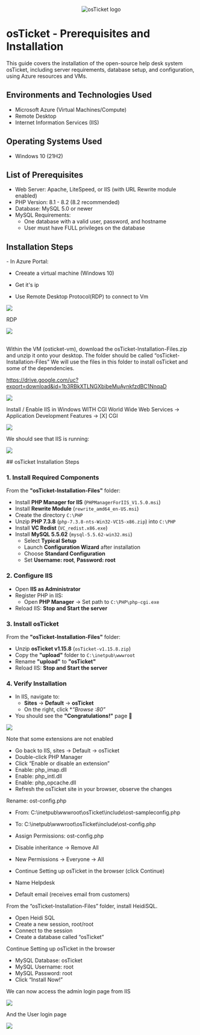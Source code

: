 <p align="center">
<img src="https://i.imgur.com/Clzj7Xs.png" alt="osTicket logo"/>
</p>

<h1>osTicket - Prerequisites and Installation</h1>
This guide covers the installation of the open-source help desk system osTicket, including server requirements, database setup, and configuration, using Azure resources and VMs.<br />


<h2>Environments and Technologies Used</h2>

- Microsoft Azure (Virtual Machines/Compute)
- Remote Desktop
- Internet Information Services (IIS)

<h2>Operating Systems Used </h2>

- Windows 10</b> (21H2)

<h2>List of Prerequisites</h2>

- Web Server: Apache, LiteSpeed, or IIS (with URL Rewrite module enabled)
- PHP Version: 8.1 - 8.2 (8.2 recommended)
- Database: MySQL 5.0 or newer
- MySQL Requirements:
  - One database with a valid user, password, and hostname
  - User must have FULL privileges on the database

<h2>Installation Steps</h2>
- In Azure Portal:

  - Creeate a virtual machine (Windows 10)
    
  - Get it's ip
    
  - Use Remote Desktop Protocol(RDP) to connect to Vm
<p>
 <img src="https://i.imgur.com/HYl6ZmN.png"/>
</p>

RDP
<p>
<img src="https://i.imgur.com/V6xOT8l.png"/>

</p>
<br />
Within the VM (osticket-vm), download the osTicket-Installation-Files.zip and unzip it onto your desktop. The folder should be called “osTicket-Installation-Files”
We will use the files in this folder to install osTicket and some of the dependencies.

https://drive.google.com/uc?export=download&id=1b3RBkXTLNGXbibeMuAynkfzdBC1NnqaD
<p>
<img src="https://i.imgur.com/HmMf6Yp.png" />
  
Install / Enable IIS in Windows WITH CGI
World Wide Web Services -> Application Development Features -> [X] CGI
<p>
<img src="https://i.imgur.com/kERWGk7.png" />

</p>
We should see that IIS is running:
<p>
<img src="https://i.imgur.com/MMwNA6o.png" />

</p>
## osTicket Installation Steps

### 1. Install Required Components  
From the **"osTicket-Installation-Files"** folder:  
- Install **PHP Manager for IIS** (`PHPManagerForIIS_V1.5.0.msi`)  
- Install **Rewrite Module** (`rewrite_amd64_en-US.msi`)  
- Create the directory `C:\PHP`  
- Unzip **PHP 7.3.8** (`php-7.3.8-nts-Win32-VC15-x86.zip`) into `C:\PHP`  
- Install **VC Redist** (`VC_redist.x86.exe`)  
- Install **MySQL 5.5.62** (`mysql-5.5.62-win32.msi`)  
  - Select **Typical Setup**  
  - Launch **Configuration Wizard** after installation  
  - Choose **Standard Configuration**  
  - Set **Username: root**, **Password: root**  

### 2. Configure IIS  
- Open **IIS as Administrator**  
- Register PHP in IIS:  
  - Open **PHP Manager** -> Set path to `C:\PHP\php-cgi.exe`  
- Reload IIS: **Stop and Start the server**  

### 3. Install osTicket  
From the **"osTicket-Installation-Files"** folder:  
- Unzip **osTicket v1.15.8** (`osTicket-v1.15.8.zip`)  
- Copy the **"upload"** folder to `C:\inetpub\wwwroot`  
- Rename **"upload"** to **"osTicket"**  
- Reload IIS: **Stop and Start the server**  

### 4. Verify Installation  
- In IIS, navigate to:  
  - **Sites** -> **Default** -> **osTicket**  
  - On the right, click **“Browse *:80”**  
- You should see the **"Congratulations!"** page 🎉  

<p>
<img src="https://i.imgur.com/70zx2LU.png" />
</p>

Note that some extensions are not enabled
  - Go back to IIS, sites -> Default -> osTicket
  - Double-click PHP Manager
  - Click “Enable or disable an extension”
  - Enable: php_imap.dll
  - Enable: php_intl.dll
  - Enable: php_opcache.dll
  - Refresh the osTicket site in your browser, observe the changes

Rename: ost-config.php
  - From: C:\inetpub\wwwroot\osTicket\include\ost-sampleconfig.php
  - To: C:\inetpub\wwwroot\osTicket\include\ost-config.php

- Assign Permissions: ost-config.php
- Disable inheritance -> Remove All
- New Permissions -> Everyone -> All

-  Continue Setting up osTicket in the browser (click Continue)
-  Name Helpdesk
-  Default email (receives email from customers)

From the “osTicket-Installation-Files” folder, install HeidiSQL.
- Open Heidi SQL
- Create a new session, root/root
- Connect to the session
- Create a database called “osTicket”

Continue Setting up osTicket in the browser
- MySQL Database: osTicket
- MySQL Username: root
- MySQL Password: root
- Click “Install Now!”


We can now access the admin login page from IIS
<p>
  <img src="https://i.imgur.com/aA0Kt4r.png" />
</p>

And the User login page
<p>
  <img src="https://i.imgur.com/m1Ghe7j.png" />
</p>

<br />

